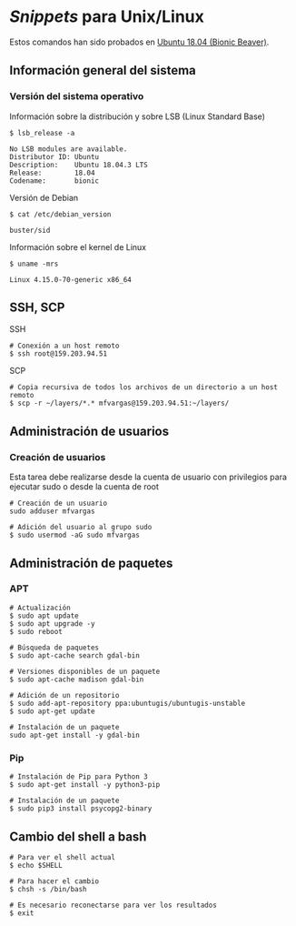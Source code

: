 # _Snippets_ para Unix/Linux
Estos comandos han sido probados en [Ubuntu 18.04 (Bionic Beaver)](http://releases.ubuntu.com/18.04/).

## Información general del sistema
### Versión del sistema operativo
Información sobre la distribución y sobre LSB (Linux Standard Base)
```terminal
$ lsb_release -a
```
```terminal
No LSB modules are available.
Distributor ID: Ubuntu
Description:    Ubuntu 18.04.3 LTS
Release:        18.04
Codename:       bionic
```
Versión de Debian
```terminal
$ cat /etc/debian_version
```
```terminal
buster/sid
```
Información sobre el kernel de Linux
```terminal
$ uname -mrs
```
```terminal
Linux 4.15.0-70-generic x86_64
```

## SSH, SCP
SSH
```terminal
# Conexión a un host remoto
$ ssh root@159.203.94.51
```

SCP
```terminal
# Copia recursiva de todos los archivos de un directorio a un host remoto
$ scp -r ~/layers/*.* mfvargas@159.203.94.51:~/layers/
```

## Administración de usuarios

### Creación de usuarios
Esta tarea debe realizarse desde la cuenta de usuario con privilegios para ejecutar sudo o desde la cuenta de root
```terminal
# Creación de un usuario
sudo adduser mfvargas

# Adición del usuario al grupo sudo
$ sudo usermod -aG sudo mfvargas
```

## Administración de paquetes

### APT
```terminal
# Actualización
$ sudo apt update
$ sudo apt upgrade -y
$ sudo reboot

# Búsqueda de paquetes
$ sudo apt-cache search gdal-bin

# Versiones disponibles de un paquete
$ sudo apt-cache madison gdal-bin

# Adición de un repositorio
$ sudo add-apt-repository ppa:ubuntugis/ubuntugis-unstable
$ sudo apt-get update

# Instalación de un paquete
sudo apt-get install -y gdal-bin
```

### Pip
```terminal
# Instalación de Pip para Python 3
$ sudo apt-get install -y python3-pip

# Instalación de un paquete
$ sudo pip3 install psycopg2-binary
```

## Cambio del shell a bash
```terminal
# Para ver el shell actual
$ echo $SHELL

# Para hacer el cambio
$ chsh -s /bin/bash

# Es necesario reconectarse para ver los resultados
$ exit
```
